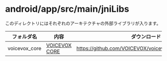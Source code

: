 # android/app/src/main/jniLibs

このディレクトリにはそれぞれのアーキテクチャの外部ライブラリが入ります。

| フォルダ名 | 内容                                                         | ダウンロードリンク |
| ---------- |--------------------------------------------------------------| ------------------ |
| voicevox_core | [VOICEVOX CORE](https://github.com/voicevox/voicevox_core)   | https://github.com/VOICEVOX/voicevox_core/releases/tag/0.14.3 |


